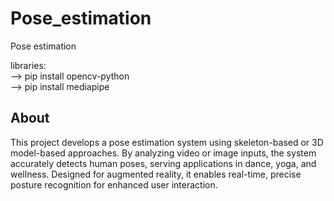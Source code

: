 # Pose_estimation
Pose estimation</br>

libraries:</br>
--> pip install opencv-python</br>
--> pip install mediapipe</br>

## About
This project develops a pose estimation system using skeleton-based or 3D model-based approaches. By analyzing video or image inputs, the system accurately detects human poses, serving applications in dance, yoga, and wellness. Designed for augmented reality, it enables real-time, precise posture recognition for enhanced user interaction.
